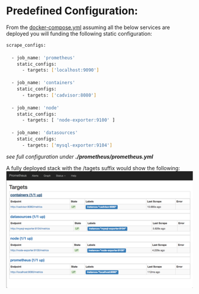 # Predefined Configuration:

From the [docker-compose.yml](../docker-compose.yml) assuming all the below services are deployed you will funding the following static configuration:

```sh
scrape_configs:

  - job_name: 'prometheus'
    static_configs:
      - targets: ['localhost:9090']

  - job_name: 'containers'
    static_configs:
      - targets: ['cadvisor:8080']

  - job_name: 'node'
    static_configs:
      - targets: [ 'node-exporter:9100' ]

  - job_name: 'datasources'
    static_configs:
      - targets: ['mysql-exporter:9104']
```
*see full configuration under __./prometheus/prometheus.yml__*

A fully deployed stack with the /tagets suffix would show the following:
![prometheus configuration](../assets/prom-targets.png)
